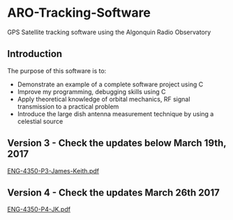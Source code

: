 # ARO-Tracking-Software
GPS Satellite tracking software using the Algonquin Radio Observatory

## Introduction
The purpose of this software is to:
* Demonstrate an example of a complete software project using C
* Improve my programming, debugging skills using C
* Apply theoretical knowledge of orbital mechanics, RF signal transmission to a practical problem
* Introduce the large dish antenna measurement technique by using a celestial source

## Version 3 - Check the updates below March 19th, 2017

[ENG-4350-P3-James-Keith.pdf](http://kmenezes.github.io/ARO-Tracking-Software/docs/ENG-4350-P3-James-Keith.pdf)


## Version 4 - Check the updates March 26th 2017

[ENG-4350-P4-JK.pdf](http://kmenezes.github.io/ARO-Tracking-Software/docs/ENG-4350-P4-JK.pdf)
